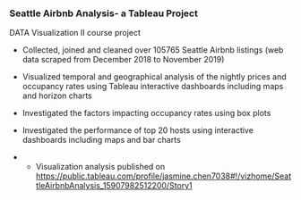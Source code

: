 ### Seattle Airbnb Analysis- a Tableau Project

DATA Visualization II course project 

- Collected, joined and cleaned over 105765 Seattle Airbnb listings (web data scraped from December 2018 to November 2019)

- Visualized temporal and geographical analysis of the nightly prices and occupancy rates using Tableau interactive dashboards including maps and horizon charts 

- Investigated the factors impacting occupancy rates using box plots

- Investigated the performance of top 20 hosts using interactive dashboards including maps and bar charts 

- - Visualization analysis published on https://public.tableau.com/profile/jasmine.chen7038#!/vizhome/SeattleAirbnbAnalysis_15907982512200/Story1
